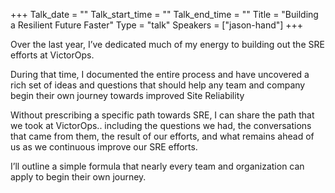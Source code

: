 +++
Talk_date = ""
Talk_start_time = ""
Talk_end_time = ""
Title = "Building a Resilient Future Faster"
Type = "talk"
Speakers = ["jason-hand"]
+++

Over the last year, I’ve dedicated much of my energy to building out the
SRE efforts at VictorOps.

During that time, I documented the entire process and have uncovered a
rich set of ideas and questions that should help any team and company
begin their own journey towards improved Site Reliability

Without prescribing a specific path towards SRE, I can share the path
that we took at VictorOps.. including the questions we had, the
conversations that came from them, the result of our efforts, and what
remains ahead of us as we continuous improve our SRE efforts.

I’ll outline a simple formula that nearly every team and organization
can apply to begin their own journey.
